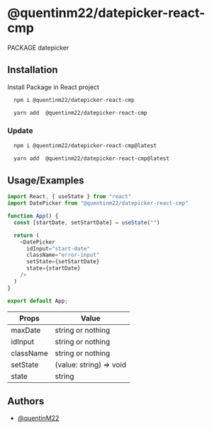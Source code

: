
# @quentinm22/datepicker-react-cmp

PACKAGE datepicker




## Installation

Install Package in React project

```bash
  npm i @quentinm22/datepicker-react-cmp

  yarn add  @quentinm22/datepicker-react-cmp
```
    
### Update

```bash
  npm i @quentinm22/datepicker-react-cmp@latest

  yarn add  @quentinm22/datepicker-react-cmp@latest
```

## Usage/Examples

```javascript
import React, { useState } from "react"
import DatePicker from "@quentinm22/datepicker-react-cmp"

function App() {
  const [startDate, setStartDate] = useState("")

  return (
    <DatePicker
      idInput="start-date"
      className="error-input"
      setState={setStartDate}
      state={startDate}
    />
  )
}

export default App;

```


| Props  | Value |
| ------------- | ------------- |
| maxDate  | string or nothing  |
| idInput  | string or nothing  |
| className  | string or nothing  |
| setState | (value: string) => void |
| state | string |
## Authors

- [@quentinM22](https://github.com/quentinM22)

